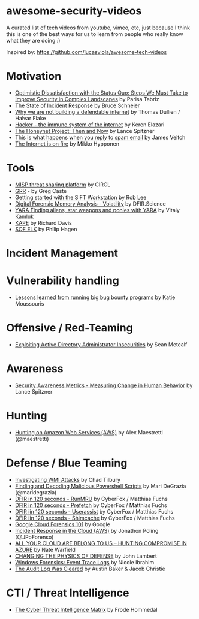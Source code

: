 # awesome-security-videos

A curated list of tech videos from youtube, vimeo, etc, just because I think this is one of the best ways for us to learn from people who really know what they are doing :)

Inspired by: https://github.com/lucasviola/awesome-tech-videos

# Motivation

- [Optimistic Dissatisfaction with the Status Quo: Steps We Must Take to Improve Security in Complex Landscapes](https://www.youtube.com/watch?v=py2qmGbyhlw&t=1417s) by Parisa Tabriz
- [The State of Incident Response](https://www.youtube.com/watch?v=u54Radu2bF0) by Bruce Schneier
- [Why we are not building a defendable internet](https://www.youtube.com/watch?v=PLJJY5UFtqY) by Thomas Dullien / Halvar Flake
- [Hacker - the immune system of the internet](https://www.youtube.com/watch?v=erCAp_Bd0AQ) by Keren Elazari
- [The Honeynet Project: Then and Now](https://www.youtube.com/watch?v=fhAQM_Two_I) by Lance Spitzner
- [This is what happens when you reply to spam email](https://www.youtube.com/watch?v=_QdPW8JrYzQ&t=10s) by James Veitch
- [The Internet is on fire](https://www.youtube.com/watch?v=QKe-aO44R7k) by Mikko Hypponen

# Tools

- [MISP threat sharing platform](https://www.youtube.com/watch?v=M7JMG0tx0Oo) by CIRCL
- [GRR](https://www.youtube.com/watch?v=ren6QSvwFvg) - by Greg Caste
- [Getting started with the SIFT Workstation](https://www.youtube.com/watch?v=ai_7Fkv6igw) by Rob Lee
- [Digital Forensic Memory Analysis - Volatility](https://www.youtube.com/watch?v=Cs0Gc3GtfZY) by DFIR.Science
- [YARA Finding aliens, star weapons and ponies with YARA](https://www.youtube.com/watch?v=fbidgtOXvc0) by Vitaly Kamluk
- [KAPE](https://www.youtube.com/watch?v=L9H1uj2HSb8) by Richard Davis
- [SOF ELK](https://www.youtube.com/watch?v=Hk6An-LJ4jY) by Philip Hagen

# Incident Management

# Vulnerability handling

- [Lessons learned from running big bug bounty programs](https://www.youtube.com/watch?v=OiQTdZ-reo8) by Katie Moussouris

# Offensive / Red-Teaming

- [Exploiting Active Directory Administrator Insecurities](https://www.youtube.com/watch?v=ze1UcSLOypw) by Sean Metcalf

# Awareness

- [Security Awareness Metrics - Measuring Change in Human Behavior](https://www.youtube.com/watch?v=qopLSlEYv9Q) by Lance Spitzner

# Hunting

- [Hunting on Amazon Web Services (AWS)](https://www.youtube.com/watch?v=LRxxN3KGLYo) by Alex Maestretti (@maestretti)

# Defense / Blue Teaming

- [Investigating WMI Attacks](https://www.youtube.com/watch?v=aBQ1vEjK6v4) by Chad Tilbury
- [Finding and Decoding Malicious Powershell Scripts](https://www.youtube.com/watch?v=JWC7fzhvAY8) by Mari DeGrazia (@maridegrazia)
- [DFIR in 120 seconds - RunMRU](https://www.youtube.com/watch?v=L3AUJNqNTMc) by CyberFox / Matthias Fuchs
- [DFIR in 120 seconds - Prefetch](https://www.youtube.com/watch?v=LA3M3aor6Mo) by CyberFox / Matthias Fuchs
- [DFIR iin 120 seconds - Userassist](https://www.youtube.com/watch?v=4EKWTz5WzBo) by CyberFox / Matthias Fuchs
- [DFIR iin 120 seconds - Shimcache](https://www.youtube.com/watch?v=7MUnauoRrZE) by CyberFox / Matthias Fuchs
- [Google Cloud Forensics 101](https://www.youtube.com/watch?v=OkjTqlETgMA) by Google
- [Incident Response in the Cloud (AWS)](https://www.youtube.com/watch?v=VLIFasM8VbY) by Jonathon Poling (@JPoForenso)
- [ALL YOUR CLOUD ARE BELONG TO US – HUNTING COMPROMISE IN AZURE](https://www.youtube.com/watch?v=ZKh4pd9cqAE) by Nate Warfield
- [CHANGING THE PHYSICS OF DEFENSE](https://www.youtube.com/watch?v=Ig2bbfSzBCM) by John Lambert
- [Windows Forensics: Event Trace Logs](https://www.youtube.com/watch?v=TUR-L9AtzQE&t=725s) by Nicole Ibrahim
- [The Audit Log Was Cleared](https://www.youtube.com/watch?v=00EwvDKaKyQ) by Austin Baker & Jacob Christie

# CTI / Threat Intelligence

- [The Cyber Threat Intelligence Matrix](https://www.youtube.com/watch?v=WAvO0Y0nOws) by Frode Hommedal
